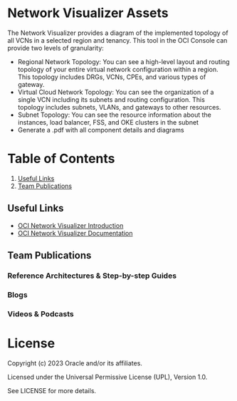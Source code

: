 # Network Visualizer Assets

The Network Visualizer provides a diagram of the implemented topology of all VCNs in a selected region and tenancy. This tool in the OCI Console can provide two levels of granularity:
- Regional Network Topology: You can see a high-level layout and routing topology of your entire virtual network configuration within a region. This topology includes DRGs, VCNs, CPEs, and various types of gateway.
- Virtual Cloud Network Topology: You can see the organization of a single VCN including its subnets and routing configuration. This topology includes subnets, VLANs, and gateways to other resources.
- Subnet Topology: You can see the resource information about the instances, load balancer, FSS, and OKE clusters in the subnet
- Generate a .pdf with all component details and diagrams


# Table of Contents
 
1. [Useful Links](#useful-links)
2. [Team Publications](#team-publications)

 
## Useful Links

- [OCI Network Visualizer Introduction](https://www.ateam-oracle.com/post/oci-network-visualizer)
- [OCI Network Visualizer  Documentation](https://docs.oracle.com/en-us/iaas/Content/Network/Concepts/network_visualizer.htm)
 


## Team Publications

### Reference Architectures & Step-by-step Guides



    

### Blogs
 



### Videos & Podcasts



# License

Copyright (c) 2023 Oracle and/or its affiliates.

Licensed under the Universal Permissive License (UPL), Version 1.0.

See LICENSE for more details.
